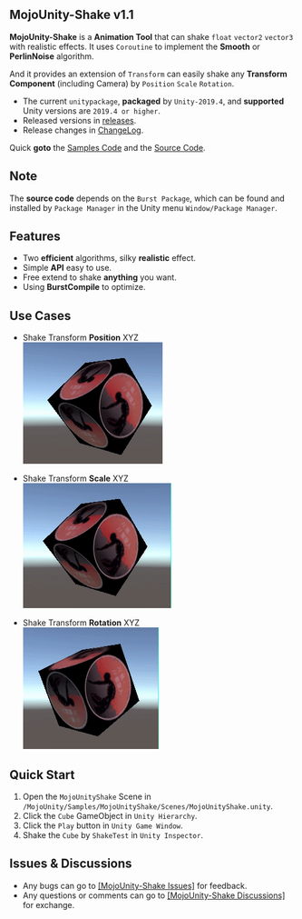 ## MojoUnity-Shake v1.1

**MojoUnity-Shake** is a **Animation Tool** that can shake `float` `vector2` `vector3` with realistic effects. It uses `Coroutine` to implement the **Smooth** or **PerlinNoise** algorithm. 

And it provides an extension of `Transform` can easily shake any **Transform Component** (including Camera) by `Position` `Scale` `Rotation`.

* The current `unitypackage`, **packaged** by `Unity-2019.4`, and **supported** Unity versions are `2019.4 or higher`.  
* Released versions in [releases](https://github.com/scottcgi/MojoUnity-Packages/releases).
* Release changes in [ChangeLog](./ChangeLog.md).

Quick **goto** the [Samples Code](./Src/MojoUnity/Samples/MojoUnityShake/Scripts/) and the [Source Code](./Src/MojoUnity/Scripts/Runtime/Modules/Animation/Shake/).

## Note

The **source code** depends on the `Burst Package`, which can be found and installed by `Package Manager` in the Unity menu `Window/Package Manager`.

## Features

* Two **efficient** algorithms, silky **realistic** effect.
* Simple **API** easy to use.
* Free extend to shake **anything** you want.
* Using **BurstCompile** to optimize.

## Use Cases

* Shake Transform **Position** XYZ   
  ![](./Images/ShakePosition.gif)
  
* Shake Transform **Scale** XYZ  
  ![](./Images/ShakeScale.gif)

* Shake Transform **Rotation** XYZ  
  ![](./Images/ShakeRotation.gif)
  
## Quick Start

1. Open the `MojoUnityShake` Scene in `/MojoUnity/Samples/MojoUnityShake/Scenes/MojoUnityShake.unity`.
2. Click the `Cube` GameObject in `Unity Hierarchy`.
3. Click the `Play` button in `Unity Game Window`.
4. Shake the `Cube` by `ShakeTest` in `Unity Inspector`.  

## Issues & Discussions

* Any bugs can go to [[MojoUnity-Shake Issues]](https://github.com/scottcgi/MojoUnity-Packages/labels/MojoUnity-Shake) for feedback.
* Any questions or comments can go to [[MojoUnity-Shake Discussions]](https://github.com/scottcgi/MojoUnity-Packages/discussions/categories/mojounity-shake) for exchange.
